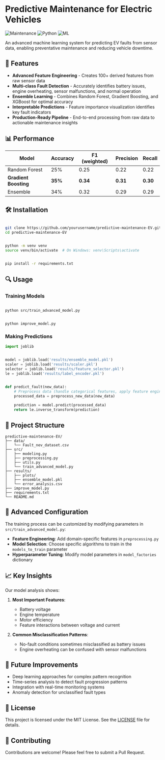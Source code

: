 # Predictive Maintenance for Electric Vehicles

![Maintenance](https://img.shields.io/badge/Maintenance-EV-blue)
![Python](https://img.shields.io/badge/Python-3.7%2B-brightgreen)
![ML](https://img.shields.io/badge/Machine%20Learning-Classification-yellow)

An advanced machine learning system for predicting EV faults from sensor data, enabling preventative maintenance and reducing vehicle downtime.

## 🚀 Features

- **Advanced Feature Engineering** - Creates 100+ derived features from raw sensor data
- **Multi-class Fault Detection** - Accurately identifies battery issues, engine overheating, sensor malfunctions, and normal operation
- **Ensemble Learning** - Combines Random Forest, Gradient Boosting, and XGBoost for optimal accuracy
- **Interpretable Predictions** - Feature importance visualization identifies key fault indicators
- **Production-Ready Pipeline** - End-to-end processing from raw data to actionable maintenance insights

## 📊 Performance

| Model | Accuracy | F1 (weighted) | Precision | Recall |
|-------|----------|---------------|-----------|--------|
| Random Forest | 25% | 0.25 | 0.22 | 0.22 |
| **Gradient Boosting** | **35%** | **0.34** | **0.31** | **0.30** |
| Ensemble | 34% | 0.32 | 0.29 | 0.29 |

## 🛠️ Installation

```bash

git clone https://github.com/yourusername/predictive-maintenance-EV.git
cd predictive-maintenance-EV


python -m venv venv
source venv/bin/activate  # On Windows: venv\Scripts\activate


pip install -r requirements.txt
```

## 🔍 Usage

### Training Models

```bash

python src/train_advanced_model.py


python improve_model.py
```

### Making Predictions

```python
import joblib


model = joblib.load('results/ensemble_model.pkl')
scaler = joblib.load('results/scaler.pkl')
selector = joblib.load('results/feature_selector.pkl')
le = joblib.load('results/label_encoder.pkl')


def predict_fault(new_data):
    # Preprocess data (handle categorical features, apply feature engineering)
    processed_data = preprocess_new_data(new_data)
  
    prediction = model.predict(processed_data)
    return le.inverse_transform(prediction)
```

## 📁 Project Structure

```
predictive-maintenance-EV/
├── data/                    
│   └── Fault_nev_dataset.csv
├── src/                     
│   ├── modeling.py          
│   ├── preprocessing.py     
│   ├── utils.py             
│   └── train_advanced_model.py 
├── results/                 
│   ├── plots/               
│   ├── ensemble_model.pkl   
│   └── error_analysis.csv  
├── improve_model.py         
├── requirements.txt         
└── README.md                
```

## 🔧 Advanced Configuration

The training process can be customized by modifying parameters in `src/train_advanced_model.py`:

- **Feature Engineering**: Add domain-specific features in `preprocessing.py`
- **Model Selection**: Choose specific algorithms to train in the `models_to_train` parameter
- **Hyperparameter Tuning**: Modify model parameters in `model_factories` dictionary

## 📈 Key Insights

Our model analysis shows:

1. **Most Important Features**:
   - Battery voltage
   - Engine temperature
   - Motor efficiency
   - Feature interactions between voltage and current

2. **Common Misclassification Patterns**:
   - No-fault conditions sometimes misclassified as battery issues
   - Engine overheating can be confused with sensor malfunctions

## 🔮 Future Improvements

- Deep learning approaches for complex pattern recognition
- Time-series analysis to detect fault progression patterns
- Integration with real-time monitoring systems
- Anomaly detection for unclassified fault types

## 📄 License

This project is licensed under the MIT License. See the [LICENSE](LICENSE) file for details.

## 🤝 Contributing

Contributions are welcome! Please feel free to submit a Pull Request. 
